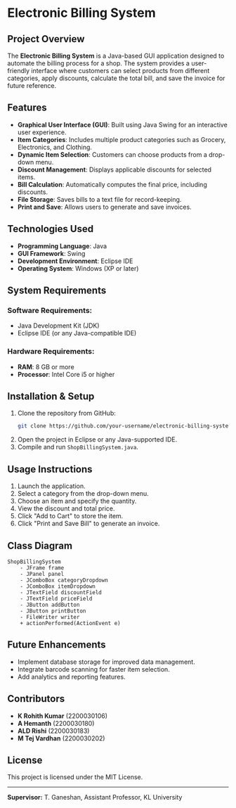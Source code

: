 # Electronic Billing System

## Project Overview
The **Electronic Billing System** is a Java-based GUI application designed to automate the billing process for a shop. The system provides a user-friendly interface where customers can select products from different categories, apply discounts, calculate the total bill, and save the invoice for future reference.

## Features
- **Graphical User Interface (GUI)**: Built using Java Swing for an interactive user experience.
- **Item Categories**: Includes multiple product categories such as Grocery, Electronics, and Clothing.
- **Dynamic Item Selection**: Customers can choose products from a drop-down menu.
- **Discount Management**: Displays applicable discounts for selected items.
- **Bill Calculation**: Automatically computes the final price, including discounts.
- **File Storage**: Saves bills to a text file for record-keeping.
- **Print and Save**: Allows users to generate and save invoices.

## Technologies Used
- **Programming Language**: Java
- **GUI Framework**: Swing
- **Development Environment**: Eclipse IDE
- **Operating System**: Windows (XP or later)

## System Requirements
### Software Requirements:
- Java Development Kit (JDK)
- Eclipse IDE (or any Java-compatible IDE)

### Hardware Requirements:
- **RAM**: 8 GB or more
- **Processor**: Intel Core i5 or higher

## Installation & Setup
1. Clone the repository from GitHub:
   ```sh
   git clone https://github.com/your-username/electronic-billing-system.git
   ```
2. Open the project in Eclipse or any Java-supported IDE.
3. Compile and run `ShopBillingSystem.java`.

## Usage Instructions
1. Launch the application.
2. Select a category from the drop-down menu.
3. Choose an item and specify the quantity.
4. View the discount and total price.
5. Click "Add to Cart" to store the item.
6. Click "Print and Save Bill" to generate an invoice.

## Class Diagram
```plaintext
ShopBillingSystem
    - JFrame frame
    - JPanel panel
    - JComboBox categoryDropdown
    - JComboBox itemDropdown
    - JTextField discountField
    - JTextField priceField
    - JButton addButton
    - JButton printButton
    - FileWriter writer
    + actionPerformed(ActionEvent e)
```



## Future Enhancements
- Implement database storage for improved data management.
- Integrate barcode scanning for faster item selection.
- Add analytics and reporting features.

## Contributors
- **K Rohith Kumar** (2200030106)
- **A Hemanth** (2200030180)
- **ALD Rishi** (2200030183)
- **M Tej Vardhan** (2200030202)

## License
This project is licensed under the MIT License.

---
**Supervisor:** T. Ganeshan, Assistant Professor, KL University
